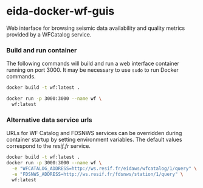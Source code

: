 # eida-docker-wf-guis

Web interface for browsing seismic data availability and
quality metrics provided by a WFCatalog service.

### Build and run container

The following commands will build and run a web interface container running on
port 3000.
It may be necessary to use `sudo` to run Docker commands.

```bash
docker build -t wf:latest .
```

```bash
docker run -p 3000:3000 --name wf \
  wf:latest
```

### Alternative data service urls

URLs for WF Catalog and FDSNWS services can be overridden during container
startup by setting environment variables.  The default values correspond to the
_resif.fr_ service.

```bash
docker build -t wf:latest .
docker run -p 3000:3000 --name wf \
  -e "WFCATALOG_ADDRESS=http://ws.resif.fr/eidaws/wfcatalog/1/query" \
  -e "FDSNWS_ADDRESS=http://ws.resif.fr/fdsnws/station/1/query" \
  wf:latest
```
